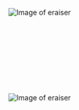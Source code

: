 ![Image of eraiser](https://img1.daumcdn.net/thumb/R1280x0/?scode=mtistory2&fname=https%3A%2F%2Fblog.kakaocdn.net%2Fdn%2FcgQvj6%2FbtrdM5OUrcN%2Fi3Obmx4SHgp6nsDQAsYcuk%2Fimg.png)
<br/>
<br/>
<br/>
<br/>
<br/>
<br/>
<br/>
<br/>
<br/>
<br/>
![Image of eraiser](https://img1.daumcdn.net/thumb/R1280x0/?scode=mtistory2&fname=https%3A%2F%2Fblog.kakaocdn.net%2Fdn%2Fcct41c%2FbtrdMI7qjPq%2FM38e4pbnATIhOxvDAnKsyK%2Fimg.png)


